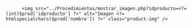           <img src="../Procedimientos/mostrar_imagen.php?idproducto=<?= (int)$prod['idproducto'] ?>" alt="Imagen <?= htmlspecialchars($prod['nombre']) ?>" class="product-img" />
**<?php
session_start();       // Inicias la sesión
session_unset();       // Eliminas todas las variables de sesión
session_destroy();     // Destruyes la sesión
header("Location: ../Diseño_Proce_de_Login/login.html");  // Rediriges al login o donde quieras
exit();
?>**
